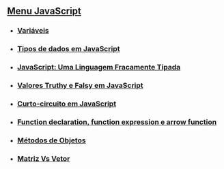 

## [Menu JavaScript](../menu-javascript.md)

- ### [Variáveis](variaveis.md)

- ### [Tipos de dados em JavaScript](tipos_valor-referencia.md)

- ### [JavaScript: Uma Linguagem Fracamente Tipada](Js_linguagemFracamenteTipada.md)

- ### [Valores Truthy e Falsy em JavaScript](truthy-falsy.md)

- ### [Curto-circuito em JavaScript](curto-circuito.md)

- ### [Function declaration, function expression e arrow function](funcoes.md)

- ### [Métodos de Objetos](metodosDeObjetos.md)

- ### [Matriz Vs Vetor](matriz-vs-vetor.md)